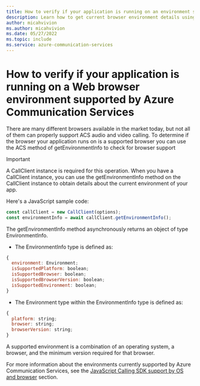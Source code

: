 ```yaml
---
title: How to verify if your application is running on an environment supported by Azure Communication Services
description: Learn how to get current browser environment details using the Azure Communication Services Calling SDK for JavaScript 
author: micahvivion
ms.author: micahvivion
ms.date: 05/27/2022
ms.topic: include
ms.service: azure-communication-services
---
```


# How to verify if your application is running on a Web browser environment supported by Azure Communication Services

There are many different browsers available in the market today, but not all of them can properly support ACS audio and video calling. To determine if the browser your application runs on is a supported browser you can use the ACS method of getEnvironmentInfo to check for browser support

> [!IMPORTANT]
> A CallClient instance is required for this operation. When you have a CallClient instance, you can use the getEnvironmentInfo method on the CallClient instance to obtain details about the current environment of your app.

Here's a JavaScript sample code:

```javascript
const callClient = new CallClient(options);
const environmentInfo = await callClient.getEnvironmentInfo();
```

The getEnvironmentInfo method asynchronously returns an object of type EnvironmentInfo.

- The EnvironmentInfo type is defined as:

```javascript
{
  environment: Environment;
  isSupportedPlatform: boolean;
  isSupportedBrowser: boolean;
  isSupportedBrowserVersion: boolean;
  isSupportedEnvironment: boolean;
}
```
- The Environment type within the EnvironmentInfo type is defined as:

```javascript
{
  platform: string;
  browser: string;
  browserVersion: string;
}
```

A supported environment is a combination of an operating system, a browser, and the minimum version required for that browser.

For more information about the environments currently supported by Azure Communication Services, see the [JavaScript Calling SDK support by OS and browser](../../../../concepts/voice-video-calling/calling-sdk-features.md#javascript-calling-sdk-support-by-os-and-browser) section.